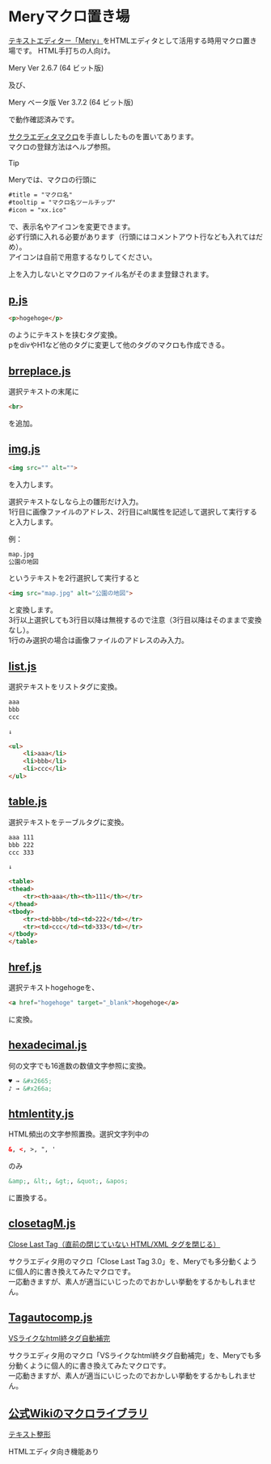 # Meryマクロ置き場

[テキストエディター「Mery」](https://www.haijin-boys.com/wiki/%E3%83%A1%E3%82%A4%E3%83%B3%E3%83%9A%E3%83%BC%E3%82%B8)をHTMLエディタとして活用する時用マクロ置き場です。
HTML手打ちの人向け。

Mery Ver 2.6.7 (64 ビット版)

及び、

Mery ベータ版 Ver 3.7.2 (64 ビット版)

で動作確認済みです。

[サクラエディタマクロ](https://www.haijin-boys.com/wiki/%E3%83%A1%E3%82%A4%E3%83%B3%E3%83%9A%E3%83%BC%E3%82%B8)を手直ししたものを置いてあります。  
マクロの登録方法はヘルプ参照。

> [!TIP]
> Meryでは、マクロの行頭に
> ```HTML
> #title = "マクロ名"
> #tooltip = "マクロ名ツールチップ"
> #icon = "xx.ico"
> ```
> で、表示名やアイコンを変更できます。  
> 必ず行頭に入れる必要があります（行頭にはコメントアウト行なども入れてはだめ）。  
> アイコンは自前で用意するなりしてください。  
> 
> 上を入力しないとマクロのファイル名がそのまま登録されます。

## [p.js](p.js)

```HTML
<p>hogehoge</p>
```
のようにテキストを挟むタグ変換。  
pをdivやH1など他のタグに変更して他のタグのマクロも作成できる。

## [brreplace.js](brreplace.js)

選択テキストの末尾に

```HTML
<br>
```

を追加。

## [img.js](img.js)

```HTML
<img src="" alt="">
```
を入力します。  
  
選択テキストなしなら上の雛形だけ入力。    
1行目に画像ファイルのアドレス、2行目にalt属性を記述して選択して実行すると入力します。  
  
例：
```HTML
map.jpg
公園の地図
```
というテキストを2行選択して実行すると
```HTML
<img src="map.jpg" alt="公園の地図">
```
と変換します。  
3行以上選択しても3行目以降は無視するので注意（3行目以降はそのままで変換なし）。  
1行のみ選択の場合は画像ファイルのアドレスのみ入力。  

## [list.js](list.js)

選択テキストをリストタグに変換。

```HTML
aaa
bbb
ccc

↓

<ul>
	<li>aaa</li>
	<li>bbb</li>
	<li>ccc</li>
</ul>
```

## [table.js](table.js)

選択テキストをテーブルタグに変換。

```HTML
aaa	111
bbb	222
ccc	333

↓

<table>
<thead>
	<tr><th>aaa</th><th>111</th></tr>
</thead>
<tbody>
	<tr><td>bbb</td><td>222</td></tr>
	<tr><td>ccc</td><td>333</td></tr>
</tbody>
</table>
```

## [href.js](href.js)

選択テキストhogehogeを、
```HTML
<a href="hogehoge" target="_blank">hogehoge</a>
```
に変換。

## [hexadecimal.js](hexadecimal.js)

何の文字でも16進数の数値文字参照に変換。
```HTML
♥ → &#x2665;
♪ → &#x266a;
```
## [htmlentity.js](htmlentity.js)

HTML頻出の文字参照置換。選択文字列中の
```HTML
&, <, >, ", '
```
のみ
```HTML
&amp;, &lt;, &gt;, &quot;, &apos;
```
に置換する。

## [closetagM.js](closetagM.js)

[Close Last Tag（直前の閉じていない HTML/XML タグを閉じる）](https://sakura-editor.sourceforge.net/cgi-bin/cyclamen/cyclamen.cgi?log=macro&tree=c546)

サクラエディタ用のマクロ「Close Last Tag 3.0」を、Meryでも多分動くように個人的に書き換えてみたマクロです。  
一応動きますが、素人が適当にいじったのでおかしい挙動をするかもしれません。

## [Tagautocomp.js](Tagautocomp.js)

[VSライクなhtml終タグ自動補完](https://sakura-editor.github.io/bbslog/sf/macro/341.html)

サクラエディタ用のマクロ「VSライクなhtml終タグ自動補完」を、Meryでも多分動くように個人的に書き換えてみたマクロです。  
一応動きますが、素人が適当にいじったのでおかしい挙動をするかもしれません。

## [公式Wikiのマクロライブラリ](https://www.haijin-boys.com/wiki/%E3%83%9E%E3%82%AF%E3%83%AD%E3%83%A9%E3%82%A4%E3%83%96%E3%83%A9%E3%83%AA)

[テキスト整形](https://www.haijin-boys.com/wiki/%E3%83%86%E3%82%AD%E3%82%B9%E3%83%88%E6%95%B4%E5%BD%A2)

HTMLエディタ向き機能あり
